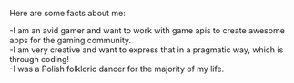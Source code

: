 Here are some facts about me:

-I am an avid gamer and want to work with game apis to create awesome apps for the gaming community. <br>
-I am very creative and want to express that in a pragmatic way, which is through coding! <br>
-I was a Polish folkloric dancer for the majority of my life.
